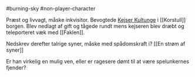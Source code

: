 #burning-sky #non-player-character

Præst og livvagt, måske inkvisitor.
Bevogtede [Kejser Kultunge](./Kejser%20Kultunge.md) i [[Korstull]] borgen. Blev nedlagt af gift og tågede rundt mens kejseren blev dræbt og teleporteret væk med [[Faklen]].

Nedskrev derefter talrige syner, måske med spådomskraft i? [[En strøm af syner]]

Er han virkelig en mulig ven, eller er ragesere dømt til at være spelunkernes fjender?
